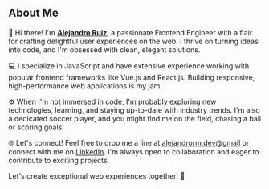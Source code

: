 ## About Me

👋 Hi there! I'm **[Alejandro Ruiz](https://www.linkedin.com/in/arm-developer/)**, a passionate Frontend Engineer with a flair for crafting delightful user experiences on the web. I thrive on turning ideas into code, and I'm obsessed with clean, elegant solutions.

💻 I specialize in JavaScript and have extensive experience working with popular frontend frameworks like Vue.js and React.js. Building responsive, high-performance web applications is my jam.

⚙️ When I'm not immersed in code, I'm probably exploring new technologies, learning, and staying up-to-date with industry trends. I'm also a dedicated soccer player, and you might find me on the field, chasing a ball or scoring goals.

🌐 Let's connect! Feel free to drop me a line at [alejandrorm.dev@gmail](mailto:alejandrorm.dev@gmail.com) or connect with me on [LinkedIn](https://www.linkedin.com/in/arm-developer/). I'm always open to collaboration and eager to contribute to exciting projects.

Let's create exceptional web experiences together! 🚀

<!--
**ARM-developer/ARM-developer** is a ✨ _special_ ✨ repository because its `README.md` (this file) appears on your GitHub profile.

Here are some ideas to get you started:

- 🔭 I’m currently working on ...
- 🌱 I’m currently learning ...
- 👯 I’m looking to collaborate on ...
- 🤔 I’m looking for help with ...
- 💬 Ask me about ...
- 📫 How to reach me: ...
- 😄 Pronouns: ...
- ⚡ Fun fact: ...
-->
